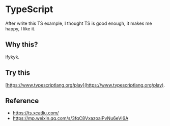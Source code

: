 # TypeScript

After write this TS example, I thought TS is good enough, it makes me happy, I like it.

## Why this?

ifykyk.

## Try this

[https://www.typescriptlang.org/play](https://www.typescriptlang.org/play).

## Reference

- https://ts.xcatliu.com/
- https://mp.weixin.qq.com/s/3fqC8VxazoaiPvNu6eVI6A